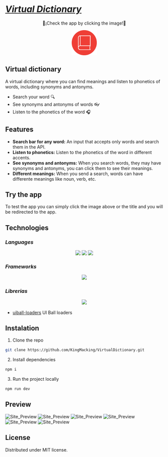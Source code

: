 # [_**Virtual Dictionary**_](https://3in1pokegames.netlify.app "Live app")

<p align='center'>
    📕¡Check the app by clicking the image!📕
</p>
<p align='center'>
    <a href="https://virtualdictionary.netlify.app"><img height="80"src="https://raw.githubusercontent.com/KingMacking/VirtualDictionary/7a0939366933a7d7cf88a0b4af2dc5dc4a41cfad/public/icon.svg"></a>
</p>

## Virtual dictionary

A virtual dictionary where you can find meanings and listen to phonetics of words, including synonyms and antonyms.

- Search your word 🔍
- See synonyms and antonyms of words 👓
- Listen to the phonetics of the word 🎧

## Features

- **Search bar for any word:** An input that accepts only words and search them in the API.
- **Listen to phonetics:** Listen to the phonetics of the word in different accents.
- **See synonyms and antonyms:** When you search words, they may have synonyms and antonyms, you can click them to see their meanings.
- **Different meanings:** When you send a search, words can have differente meanings like noun, verb, etc.

## Try the app

To test the app you can simply click the image above or the title and you will be redirected to the app.

## Technologies
### _Languages_
<p align='center'>
    <img height="30"src="https://img.shields.io/badge/html5-%23E34F26.svg?style=for-the-badge&logo=html5&logoColor=white">
    <img height="30"src="https://img.shields.io/badge/css3-%231572B6.svg?style=for-the-badge&logo=css3&logoColor=white">
    <img height="30"src="https://img.shields.io/badge/javascript-%23323330.svg?style=for-the-badge&logo=javascript&logoColor=%23F7DF1E">
</p>

### _Frameworks_
<p align='center'>
    <img height="30"src="https://img.shields.io/badge/react-%2320232a.svg?style=for-the-badge&logo=react&logoColor=%2361DAFB">
</p>

### _Librerias_
<p align='center'>
    <img height="30"src="https://img.shields.io/badge/tailwindcss-%2338B2AC.svg?style=for-the-badge&logo=tailwind-css&logoColor=white">
</p>

- [uiball-loaders] UI Ball loaders


## Instalation
1. Clone the repo
```sh
git clone https://github.com/KingMacking/VirtualDictionary.git
```
2. Install dependencies
```sh
npm i
```
3. Run the project locally
```sh
npm run dev
```
## Preview

![Site_Preview](https://imgur.com/BqzDsL8.png "Site preview")
![Site_Preview](https://imgur.com/Z1HUVOM.png "Site preview")
![Site_Preview](https://imgur.com/j7jNrnZ.png "Site preview")
![Site_Preview](https://imgur.com/VuZX55G.png "Site preview")
![Site_Preview](https://imgur.com/e1QCM76.png "Site preview")
![Site_Preview](https://imgur.com/YRX2Rpi.png "Site preview")

## License
Distributed under MIT license.

   [uiball-loaders]: <https://uiball.com/loaders/>